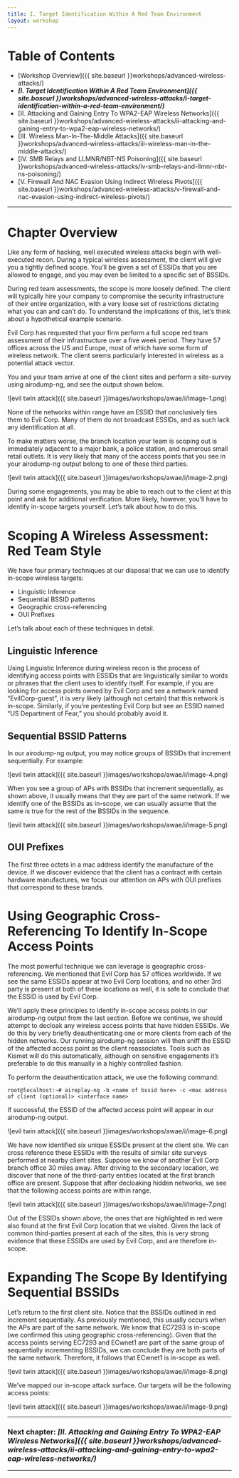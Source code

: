 ```yaml
---
title: I. Target Identification Within A Red Team Environment
layout: workshop
---
```


# Table of Contents

   * [Workshop Overview]({{ site.baseurl }}workshops/advanced-wireless-attacks/)
   * ***[I. Target Identification Within A Red Team Environment]({{ site.baseurl }}workshops/advanced-wireless-attacks/i-target-identification-within-a-red-team-environment/)***
   * [II. Attacking and Gaining Entry To WPA2-EAP Wireless Networks]({{ site.baseurl }}workshops/advanced-wireless-attacks/ii-attacking-and-gaining-entry-to-wpa2-eap-wireless-networks/)
   * [III. Wireless Man-In-The-Middle Attacks]({{ site.baseurl }}workshops/advanced-wireless-attacks/iii-wireless-man-in-the-middle-attacks/)
   * [IV. SMB Relays and LLMNR/NBT-NS Poisoning]({{ site.baseurl }}workshops/advanced-wireless-attacks/iv-smb-relays-and-llmnr-nbt-ns-poisoning/)
   * [V. Firewall And NAC Evasion Using Indirect Wireless Pivots]({{ site.baseurl }}workshops/advanced-wireless-attacks/v-firewall-and-nac-evasion-using-indirect-wireless-pivots/)

---

# Chapter Overview

Like any form of hacking, well executed wireless attacks begin with well-executed recon. During a typical wireless assessment, the client will give you a tightly defined scope. You’ll be given a set of ESSIDs that you are allowed to engage, and you may even be limited to a specific set of BSSIDs.

During red team assessments, the scope is more loosely defined. The client will typically hire your company to compromise the security infrastructure of their entire organization, with a very loose set of restrictions dictating what you can and can’t do. To understand the implications of this, let’s think about a hypothetical example scenario. 

Evil Corp has requested that your firm perform a full scope red team assessment of their infrastructure over a five week period. They have 57 offices across the US and Europe, most of which have some form of wireless network. The client seems particularly interested in wireless as a potential attack vector.

You and your team arrive at one of the client sites and perform a site-survey using airodump-ng, and see the output shown below.

![evil twin attack]({{ site.baseurl }}images/workshops/awae/i/image-1.png)

None of the networks within range have an ESSID that conclusively ties them to Evil Corp. Many of them do not broadcast ESSIDs, and as such lack any identification at all.

To make matters worse, the branch location your team is scoping out is immediately adjacent to a major bank, a police station, and numerous small retail outlets. It is very likely that many of the access points that you see in your airodump-ng output belong to one of these third parties. 

![evil twin attack]({{ site.baseurl }}images/workshops/awae/i/image-2.png)

During some engagements, you may be able to reach out to the client at this point and ask for additional verification. More likely, however, you’ll have to identify in-scope targets yourself. Let’s talk about how to do this.

# Scoping A Wireless Assessment: Red Team Style

We have four primary techniques at our disposal that we can use to identify in-scope wireless targets:

 - Linguistic Inference
 - Sequential BSSID patterns
 - Geographic cross-referencing
 - OUI Prefixes

Let’s talk about each of these techniques in detail.

## Linguistic Inference

Using Linguistic Inference during wireless recon is the process of identifying access points with ESSIDs that are linguistically similar to words or phrases that the client uses to identify itself. For example, if you are looking for access points owned by Evil Corp and see a network named “EvilCorp-guest”, it is very likely (although not certain) that this network is in-scope. Similarly, if you’re pentesting Evil Corp but see an ESSID named “US Department of Fear,” you should probably avoid it.

## Sequential BSSID Patterns

In our airodump-ng output, you may notice groups of BSSIDs that increment sequentially. For example:

![evil twin attack]({{ site.baseurl }}images/workshops/awae/i/image-4.png)

When you see a group of APs with BSSIDs that increment sequentially, as shown above, it usually means that they are part of the same network. If we identify one of the BSSIDs as in-scope, we can usually assume that the same is true for the rest of the BSSIDs in the sequence.

![evil twin attack]({{ site.baseurl }}images/workshops/awae/i/image-5.png)

## OUI Prefixes

The first three octets in a mac address identify the manufacture of the device. If we discover evidence that the client has a contract with certain hardware manufactures, we focus our attention on APs with OUI prefixes that correspond to these brands.

# Using Geographic Cross-Referencing To Identify In-Scope Access Points

The most powerful technique we can leverage is geographic cross-referencing. We mentioned that Evil Corp has 57 offices worldwide. If we see the same ESSIDs appear at two Evil Corp locations, and no other 3rd party is present at both of these locations as well, it is safe to conclude that the ESSID is used by Evil Corp.

We’ll apply these principles to identify in-scope access points in our airodump-ng output from the last section. Before we continue, we should attempt to decloak any wireless access points that have hidden ESSIDs. We do this by very briefly deauthenticating one or more clients from each of the hidden networks. Our running airodump-ng session will then sniff the ESSID of the affected access point as the client reassociates. Tools such as Kismet will do this automatically, although on sensitive engagements it’s preferable to do this manually in a highly controlled fashion.

To perform the deauthentication attack, we use the following command:

	root@localhost:~# aireplay-ng -b <name of bssid here> -c <mac address of client (optional)> <interface name>

If successful, the ESSID of the affected access point will appear in our airodump-ng output.

![evil twin attack]({{ site.baseurl }}images/workshops/awae/i/image-6.png)

We have now identified six unique ESSIDs present at the client site. We can cross reference these ESSIDs with the results of similar site surveys performed at nearby client sites. Suppose we know of another Evil Corp branch office 30 miles away. After driving to the secondary location, we discover that none of the third-party entities located at the first branch office are present. Suppose that after decloaking hidden networks, we see that the following access points are within range. 

![evil twin attack]({{ site.baseurl }}images/workshops/awae/i/image-7.png)

Out of the ESSIDs shown above, the ones that are highlighted in red were also found at the first Evil Corp location that we visited. Given the lack of common third-parties present at each of the sites, this is very strong evidence that these ESSIDs are used by Evil Corp, and are therefore in-scope.

# Expanding The Scope By Identifying Sequential BSSIDs 

Let’s return to the first client site. Notice that the BSSIDs outlined in red increment sequentially. As previously mentioned, this usually occurs when the APs are part of the same network. We know that EC7293 is in-scope (we confirmed this using geographic cross-referencing). Given that the access points serving EC7293 and ECwnet1 are part of the same group of sequentially incrementing BSSIDs, we can conclude they are both parts of the same network. Therefore, it follows that ECwnet1 is in-scope as well.

![evil twin attack]({{ site.baseurl }}images/workshops/awae/i/image-8.png)

We’ve mapped our in-scope attack surface. Our targets will be the following access points:

![evil twin attack]({{ site.baseurl }}images/workshops/awae/i/image-9.png)

---

### Next chapter: *[II. Attacking and Gaining Entry To WPA2-EAP Wireless Networks]({{ site.baseurl }}workshops/advanced-wireless-attacks/ii-attacking-and-gaining-entry-to-wpa2-eap-wireless-networks/)*

---
